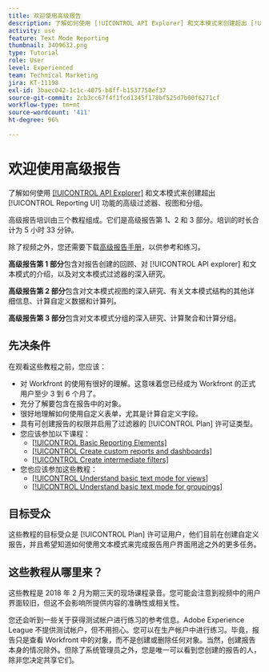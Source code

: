```yaml
---
title: 欢迎使用高级报告
description: 了解如何使用 [!UICONTROL API Explorer] 和文本模式来创建超出 [!UICONTROL Reporting UI] 功能的高级过滤器、视图和分组。
activity: use
feature: Text Mode Reporting
thumbnail: 3409632.png
type: Tutorial
role: User
level: Experienced
team: Technical Marketing
jira: KT-11198
exl-id: 3baec042-1c1c-4075-b8ff-b1537758ef37
source-git-commit: 2cb3cc67f4f1fcd1345f178bf525d7b00f6271cf
workflow-type: tm+mt
source-wordcount: '411'
ht-degree: 96%

---
```


# 欢迎使用高级报告

了解如何使用 [[!UICONTROL API Explorer]](https://developer.adobe.com/workfront/api-explorer/) 和文本模式来创建超出 [!UICONTROL Reporting UI] 功能的高级过滤器、视图和分组。

高级报告培训由三个教程组成。它们是高级报告第 1、2 和 3 部分。培训的时长合计为 5 小时 33 分钟。

除了视频之外，您还需要下载[高级报告手册](/help/assets/advanced-reporting-manual.pdf)，以供参考和练习。

**高级报告第 1 部分**&#x200B;包含对报告创建的回顾、对 [!UICONTROL API explorer] 和文本模式的介绍，以及对文本模式过滤器的深入研究。

**高级报告第 2 部分**&#x200B;包含对文本模式视图的深入研究、有关文本模式结构的其他详细信息、计算自定义数据和计算列。

**高级报告第 3 部分**&#x200B;包含对文本模式分组的深入研究、计算聚合和计算分组。

## 先决条件

在观看这些教程之前，您应该：

* 对 Workfront 的使用有很好的理解。这意味着您已经成为 Workfront 的正式用户至少 3 到 6 个月了。
* 充分了解要包含在报告中的对象。
* 很好地理解如何使用自定义表单，尤其是计算自定义字段。
* 具有可创建报告的权限并启用了过滤器的 [!UICONTROL Plan] 许可证类型。
* 您应该参加以下课程：
   * [[!UICONTROL Basic Reporting Elements]](https://experienceleague.adobe.com/docs/courses/using/workfront-u-1-2022-1-reporting.html)
   * [[!UICONTROL Create custom reports and dashboards]](https://experienceleague.adobe.com/docs/courses/using/workfront-u-1-2022-3-reporting.html)
   * [[!UICONTROL Create intermediate filters]](https://experienceleague.adobe.com/docs/courses/using/workfront-u-1-2022-2-reporting.html)
* 您也应该参加这些教程：
   * [[!UICONTROL Understand basic text mode for views]](https://experienceleague.adobe.com/docs/workfront-learn/tutorials-workfront/reporting/intermediate-reporting/basic-text-mode-for-views.html?lang=zh-Hans)
   * [[!UICONTROL Understand basic text mode for groupings]](https://experienceleague.adobe.com/docs/workfront-learn/tutorials-workfront/reporting/intermediate-reporting/basic-text-mode-for-groupings.html?lang=zh-Hans)

## 目标受众

这些教程的目标受众是 [!UICONTROL Plan] 许可证用户，他们目前在创建自定义报告，并且希望知道如何使用文本模式来完成报告用户界面用途之外的更多任务。

## 这些教程从哪里来？

这些教程是 2018 年 2 月为期三天的现场课程录音。您可能会注意到视频中的用户界面较旧，但这不会影响所提供内容的准确性或相关性。

您还会听到一些关于获得测试帐户进行练习的参考信息。Adobe Experience League 不提供测试帐户，但不用担心。您可以在生产帐户中进行练习。毕竟，报告只是查看 Workfront 中的对象，而不是创建或删除任何对象。当然，创建报告本身的情况除外。但除了系统管理员之外，您是唯一可以看到您创建的报告的人，除非您决定共享它们。
